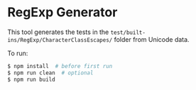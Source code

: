 # RegExp Generator

This tool generates the tests in the
`test/built-ins/RegExp/CharacterClassEscapes/` folder from Unicode data.

To run:

```sh
$ npm install  # before first run
$ npm run clean  # optional
$ npm run build
```
